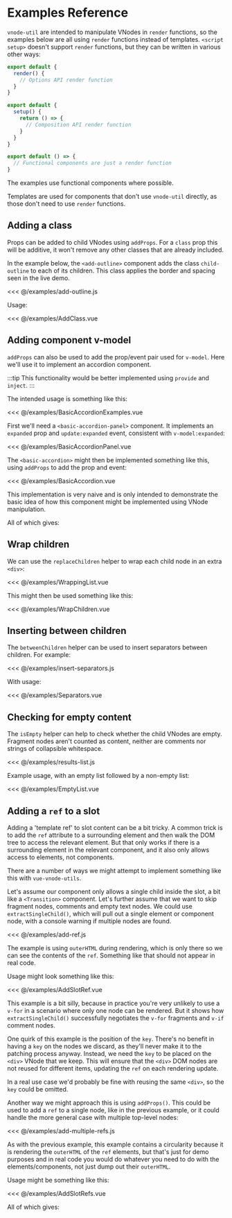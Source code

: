 <script setup>
import AddClass from './AddClass.vue'
import BasicAccordionExamples from './BasicAccordionExamples.vue'
import WrapChildren from './WrapChildren.vue'
import Separators from './Separators.vue'
import EmptyList from './EmptyList.vue'
import AddSlotRef from './AddSlotRef.vue'
import AddSlotRefs from './AddSlotRefs.vue'
</script>

# Examples Reference

`vnode-util` are intended to manipulate VNodes in `render` functions, so the examples below are all using `render` functions instead of templates. `<script setup>` doesn't support `render` functions, but they can be written in various other ways:

```js
export default {
  render() {
    // Options API render function
  }
}
```

```js
export default {
  setup() {
    return () => {
      // Composition API render function
    }
  }
}
```

```js
export default () => {
  // Functional components are just a render function
}
```

The examples use functional components where possible.

Templates are used for components that don't use `vnode-util` directly, as those don't need to use `render` functions.

## Adding a class

Props can be added to child VNodes using `addProps`. For a `class` prop this will be additive, it won't remove any other classes that are already included.

In the example below, the `<add-outline>` component adds the class `child-outline` to each of its children. This class applies the border and spacing seen in the live demo.

<<< @/examples/add-outline.js

Usage:

<<< @/examples/AddClass.vue

<style>
.child-outline {
  border: 1px solid #777;
  padding: 5px;
}

.child-outline + .child-outline {
  margin-top: 10px;
}
</style>

<live-example>
  <AddClass />
</live-example>

## Adding component v-model

`addProps` can also be used to add the prop/event pair used for `v-model`. Here we'll use it to implement an accordion component.

:::tip
This functionality would be better implemented using `provide` and `inject`.
:::

The intended usage is something like this:

<<< @/examples/BasicAccordionExamples.vue

First we'll need a `<basic-accordion-panel>` component. It implements an `expanded` prop and `update:expanded` event, consistent with `v-model:expanded`:

<<< @/examples/BasicAccordionPanel.vue

The `<basic-accordion>` might then be implemented something like this, using `addProps` to add the prop and event:

<<< @/examples/BasicAccordion.vue

This implementation is very naive and is only intended to demonstrate the basic idea of how this component might be implemented using VNode manipulation.

All of which gives:

<live-example>
  <BasicAccordionExamples />
</live-example>

## Wrap children

We can use the `replaceChildren` helper to wrap each child node in an extra `<div>`:

<<< @/examples/WrappingList.vue

This might then be used something like this:

<<< @/examples/WrapChildren.vue

<live-example>
  <WrapChildren />
</live-example>

## Inserting between children

The `betweenChildren` helper can be used to insert separators between children. For example:

<<< @/examples/insert-separators.js

With usage:

<<< @/examples/Separators.vue

<style>
.hr-example hr {
  border-top-color: #777;
  border-top-width: 2px;
}
</style>

<live-example class="hr-example">
  <Separators />
</live-example>

## Checking for empty content

The `isEmpty` helper can help to check whether the child VNodes are empty. Fragment nodes aren't counted as content, neither are comments nor strings of collapsible whitespace.

<<< @/examples/results-list.js

Example usage, with an empty list followed by a non-empty list:

<<< @/examples/EmptyList.vue

<live-example>
  <EmptyList />
</live-example>

## Adding a `ref` to a slot

Adding a 'template ref' to slot content can be a bit tricky. A common trick is to add the `ref` attribute to a surrounding element and then walk the DOM tree to access the relevant element. But that only works if there is a surrounding element in the relevant component, and it also only allows access to elements, not components.

There are a number of ways we might attempt to implement something like this with `vue-vnode-utils`.

Let's assume our component only allows a single child inside the slot, a bit like a `<Transition>` component. Let's further assume that we want to skip fragment nodes, comments and empty text nodes. We could use `extractSingleChild()`, which will pull out a single element or component node, with a console warning if multiple nodes are found.

<<< @/examples/add-ref.js

The example is using `outerHTML` during rendering, which is only there so we can see the contents of the `ref`. Something like that should not appear in real code.

Usage might look something like this:

<<< @/examples/AddSlotRef.vue

This example is a bit silly, because in practice you're very unlikely to use a `v-for` in a scenario where only one node can be rendered. But it shows how `extractSingleChild()` successfully negotiates the `v-for` fragments and `v-if` comment nodes.

One quirk of this example is the position of the `key`. There's no benefit in having a `key` on the nodes we discard, as they'll never make it to the patching process anyway. Instead, we need the `key` to be placed on the `<div>` VNode that we keep. This will ensure that the `<div>` DOM nodes are not reused for different items, updating the `ref` on each rendering update.

In a real use case we'd probably be fine with reusing the same `<div>`, so the `key` could be omitted.

<style>
.button-example button {
  background-color: #ccc;
  border: 1px solid #777;
  border-radius: 3px;
  box-shadow: 1px 1px 3px rgba(0, 0, 0, 0.25);
  color: #000;
  padding: 2px 5px;
}
</style>

<live-example class="button-example">
  <AddSlotRef />
</live-example>

Another way we might approach this is using `addProps()`. This could be used to add a `ref` to a single node, like in the previous example, or it could handle the more general case with multiple top-level nodes:

<<< @/examples/add-multiple-refs.js

As with the previous example, this example contains a circularity because it is rendering the `outerHTML` of the `ref` elements, but that's just for demo purposes and in real code you would do whatever you need to do with the elements/components, not just dump out their `outerHTML`.

Usage might be something like this:

<<< @/examples/AddSlotRefs.vue

All of which gives:

<live-example class="button-example">
  <client-only>
    <AddSlotRefs />
  </client-only>
</live-example>
